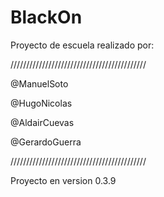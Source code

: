# BlackOn
Proyecto de escuela realizado por: 

///////////////////////////////////////////

  @ManuelSoto
  
  @HugoNicolas
  
  @AldairCuevas
  
  @GerardoGuerra
  
///////////////////////////////////////////


Proyecto en version 0.3.9
